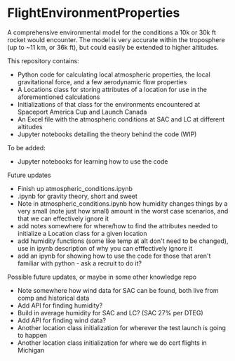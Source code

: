# FlightEnvironmentProperties
A comprehensive environmental model for the conditions a 10k or 30k ft rocket would encounter. The model is very accurate within the troposphere (up to ~11 km, or 36k ft), but could easily be extended to higher altitudes.

This repository contains:
- Python code for calculating local atmospheric properties, the local gravitational force, and a few aerodynamic flow properties
- A Locations class for storing attributes of a location for use in the aforementioned calculations
- Initializations of that class for the environments encountered at Spaceport America Cup and Launch Canada
- An Excel file with the atmospheric conditions at SAC and LC at different altitudes
- Jupyter notebooks detailing the theory behind the code (WIP)

To be added:
- Jupyter notebooks for learning how to use the code


Future updates
- Finish up atmospheric_conditions.ipynb
- .ipynb for gravity theory, short and sweet
- Note in atmospheric_conditions.ipynb how humidity changes things by a very small (note just how small) amount in the worst case scenarios, and that we can effectively ignore it
- add notes somewhere for where/how to find the attributes needed to initialize a Location class for a given location
- add humidity functions (some like temp at alt don't need to be changed), use in ipynb description of why you can efffectively ignore it
- add an ipynb for showing how to use the code for those that aren't familiar with python - ask a recruit to do it?

Possible future updates, or maybe in some other knowledge repo
- Note somewhere how wind data for SAC can be found, both live from comp and historical data
- Add API for finding humidity?
- Build in average humidity for SAC and LC? (SAC 27% per DTEG)
- Add API for finding wind data?
- Another location class initialization for wherever the test launch is going to happen
- Another location class initialization for where we do cert flights in Michigan
